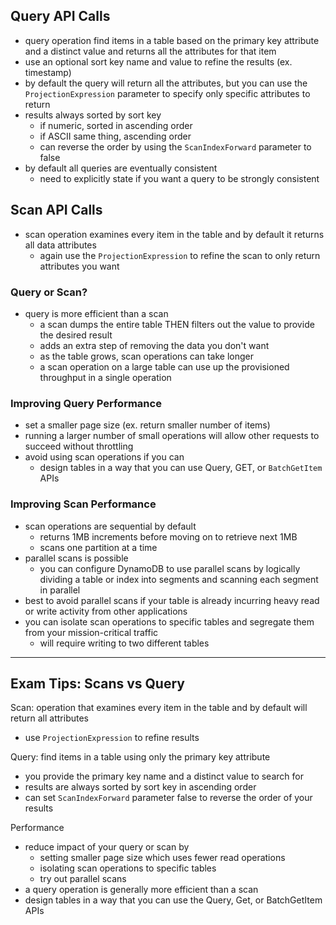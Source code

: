 ## Query API Calls
- query operation find items in a table based on the primary key attribute and a distinct value and returns all the attributes for that item
- use an optional sort key name and value to refine the results (ex. timestamp)
- by default the query will return all the attributes, but you can use the `ProjectionExpression` parameter to specify only specific attributes to return
- results always sorted by sort key 
  - if numeric, sorted in ascending order
  - if ASCII same thing, ascending order
  - can reverse the order by using the `ScanIndexForward` parameter to false
- by default all queries are eventually consistent
  - need to explicitly state if you want a query to be strongly consistent

## Scan API Calls
- scan operation examines every item in the table and by default it returns all data attributes
  - again use the `ProjectionExpression` to refine the scan to only return attributes you want

### Query or Scan?
- query is more efficient than a scan
  - a scan dumps the entire table THEN filters out the value to provide the desired result
  - adds an extra step of removing the data you don't want
  - as the table grows, scan operations can take longer 
  - a scan operation on a large table can use up the provisioned throughput in a single operation

### Improving Query Performance
- set a smaller page size (ex. return smaller number of items)
- running a larger number of small operations will allow other requests to succeed without throttling
- avoid using scan operations if you can
  - design tables in a way that you can use Query, GET, or `BatchGetItem` APIs

### Improving Scan Performance
- scan operations are sequential by default
  - returns 1MB increments before moving on to retrieve next 1MB
  - scans one partition at a time
- parallel scans is possible
  - you can configure DynamoDB to use parallel scans by logically dividing a table or index into segments and scanning each segment in parallel
- best to avoid parallel scans if your table is already incurring heavy read or write activity from other applications
- you can isolate scan operations to specific tables and segregate them from your mission-critical traffic
  - will require writing to two different tables

---
## Exam Tips: Scans vs Query
Scan: operation that examines every item in the table and by default will return all attributes
- use `ProjectionExpression` to refine results

Query: find items in a table using only the primary key attribute
- you provide the primary key name and a distinct value to search for
- results are always sorted by sort key in ascending order
- can set `ScanIndexForward` parameter false to reverse the order of your results

Performance
- reduce impact of your query or scan by
  - setting smaller page size which uses fewer read operations
  - isolating scan operations to specific tables
  - try out parallel scans
- a query operation is generally more efficient than a scan
- design tables in a way that you can use the Query, Get, or BatchGetItem APIs